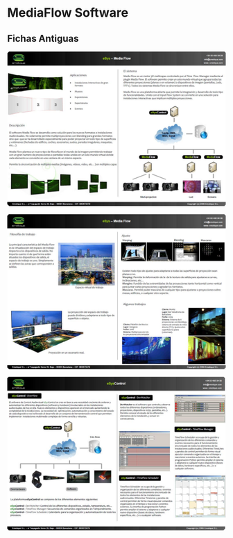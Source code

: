 # MediaFlow Software

## Fichas Antiguas

![](../../../.gitbook/assets/mf-products-soft-ficha-1-.jpg)

![](../../../.gitbook/assets/mf-products-soft-ficha-2-.jpg)

![](../../../.gitbook/assets/mf-products-soft-ficha-3-.jpg)

